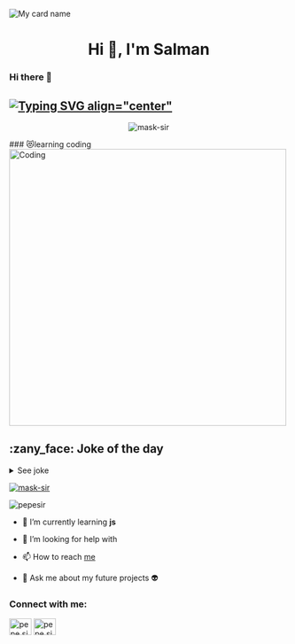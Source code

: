 

![My card name](https://cardivo.vercel.app/api?name=SALMAN&description=Hi,%20Welcome%20To%20My%20Profile%20❤&https://i.imgur.com/jj29Vm9.jpeg&s=10?v=4&backgroundColor=%23ecf0f1&instagram=ths.slu&github=sk-ser&twitter=&pattern=leaf&colorPattern=%23eaeaea)

<h1 align="center">Hi 👋, I'm Salman</h1>

### Hi there 👋
## [![Typing SVG align="center"](https://readme-typing-svg.herokuapp.com?font=Staatliches&color=0A0089&size=20&width=350&lines=This+is+sk+ser;+come+here+again;Thanks+for+visiting+Here)](https://youtube.com/@walkeropz) <br/>
<p align="center"> <img src="https://komarev.com/ghpvc/?username=mask-sir&label=Visitors%20count&color=10d9c3&style=plastic" alt="mask-sir" /> </p>
### 😻learning coding

<img align="center" alt="Coding" width="500" src="https://media2.giphy.com/media/qFw6AsQptpuzQ33Fjd/giphy.gif?cid=6c09b952d65a849d347feeab83b62850459c4e66cf9f4569&rid=giphy.gif&ct=g">
</br
</details>
<h2>:zany_face: Joke of the day</h2>
<details>
<summary>See joke</summary>
    <a href="https://github.com/ABSphreak/readme-jokes">
        <img src="https://readme-jokes.vercel.app/api?theme=tokyonight&hideBorder" alt="Jokes Card" />
    </a>
</details>
<p align="left"> <a href="https://github.com/ryo-ma/github-profile-trophy"><img src="https://github-profile-trophy.vercel.app/?username=mask-sir" alt="mask-sir" /></a> </p>
<p align="left"> <img src="https://komarev.com/ghpvc/?username=pepesir&label=Profile%20views&color=0e75b6&style=flat" alt="pepesir" /> </p>


- 🌱 I’m currently learning **js**

- 🤝 I’m looking for help with 

- 📫 How to reach [me](https://Wa.me/+918606837686?text=Hello%20Salman%20Bro)

- 💬 Ask me about my future projects 👽



<!--## Bots you can deploy <a href="https://github.com/pepesir/Bosco"><img title="SELF-BOT" src="https://img.shields.io/static/v1?label=Bosco&message=Bot&color=black"></a> <a href="https://github.com/pepesir/PEPE-SIR"><img title="SELF-BOT" src="https://img.shields.io/static/v1?label=PEPE-SIR&message=Bot&color=black"></a>-->

<h3 align="left">Connect with me:</h3>
<p align="left">
<a href="https://instagram.com/ths.slu" target="blank"><img align="center" src="https://raw.githubusercontent.com/rahuldkjain/github-profile-readme-generator/master/src/images/icons/Social/instagram.svg" alt="pepe.sir_" height="30" width="40" /></a> <a href="https://Wa.me/+918606837686?text=Hii" target="blank"><img align="center" src="https://raw.githubusercontent.com/rahuldkjain/github-profile-readme-generator/master/src/images/icons/Social/whatsapp.svg" alt="pepe.sir_" height="30" width="40" /></a>

</p>

